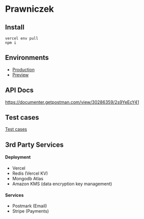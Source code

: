 # Prawniczek

## Install
```
vercel env pull
npm i
```
## Environments
- [Production](https://legal-docs-app.vercel.app)
- [Preview](https://legal-docs-app-prawniczek.vercel.app)

## API Docs
https://documenter.getpostman.com/view/30286359/2s9YeEcY41

## Test cases
[Test cases](https://github.com/frasun/legal-docs-app/blob/main/TESTING.md)

## 3rd Party Services
#### Deployment
- Vercel
- Redis (Vercel KV)
- Mongodb Atlas
- Amazon KMS (data encryption key management)

#### Services
- Postmark (Email)
- Stripe (Payments)

